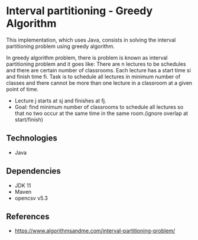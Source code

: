 # Interval partitioning - Greedy Algorithm

This implementation, which uses Java, consists in solving the interval partitioning problem using greedy algorithm.

In greedy algorithm problem, there is problem is known as interval partitioning problem and it goes like: There are n lectures to be schedules and there are 
certain number of classrooms. Each lecture has a start time si and finish time fi. Task is to schedule all lectures in minimum number of classes and there 
cannot be more than one lecture in a classroom at a given point of time. 

- Lecture j starts at sj and finishes at fj.
- Goal: find minimum number of classrooms to schedule all lectures so that no two occur at the same time in the same room.(ignore overlap at start/finish)

## Technologies

- Java

## Dependencies

- JDK 11
- Maven
- opencsv v5.3

## References
- https://www.algorithmsandme.com/interval-partitioning-problem/
